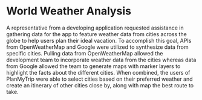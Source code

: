 # World Weather Analysis

A representative from a developing application requested assistance in gathering data for the app to feature weather data from cities across the globe to help users plan their ideal vacation. To accomplish this goal, APIs from OpenWeatherMap and Google were utilized to synthesize data from specific cities. Pulling data from OpenWeatherMap allowed the development team to incorporate weather data from the cities whereas data from Google allowed the team to generate maps with marker layers to highlight the facts about the different cities. When combined, the users of PlanMyTrip were able to select cities based on their preferred weather and create an itinerary of other cities close by, along with map the best route to take. 
